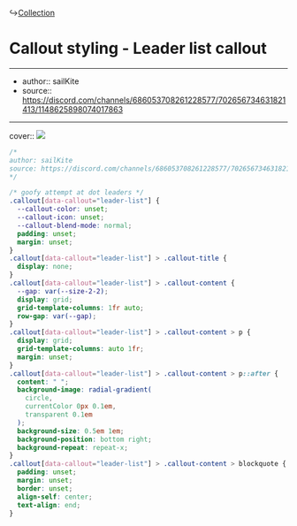 ↪[Collection](Collection.md)

# Callout styling - Leader list callout

---

- author:: sailKite
- source:: https://discord.com/channels/686053708261228577/702656734631821413/1148625898074017863

---

cover:: ![](https://i.imgur.com/n0bH8ST.png)

```css
/*
author: sailKite
source: https://discord.com/channels/686053708261228577/702656734631821413/1148625898074017863
*/

/* goofy attempt at dot leaders */
.callout[data-callout="leader-list"] {
  --callout-color: unset;
  --callout-icon: unset;
  --callout-blend-mode: normal;
  padding: unset;
  margin: unset;
}
.callout[data-callout="leader-list"] > .callout-title {
  display: none;
}
.callout[data-callout="leader-list"] > .callout-content {
  --gap: var(--size-2-2);
  display: grid;
  grid-template-columns: 1fr auto;
  row-gap: var(--gap);
}
.callout[data-callout="leader-list"] > .callout-content > p {
  display: grid;
  grid-template-columns: auto 1fr;
  margin: unset;
}
.callout[data-callout="leader-list"] > .callout-content > p::after {
  content: " ";
  background-image: radial-gradient(
    circle,
    currentColor 0px 0.1em,
    transparent 0.1em
  );
  background-size: 0.5em 1em;
  background-position: bottom right;
  background-repeat: repeat-x;
}
.callout[data-callout="leader-list"] > .callout-content > blockquote {
  padding: unset;
  margin: unset;
  border: unset;
  align-self: center;
  text-align: end;
}
```
